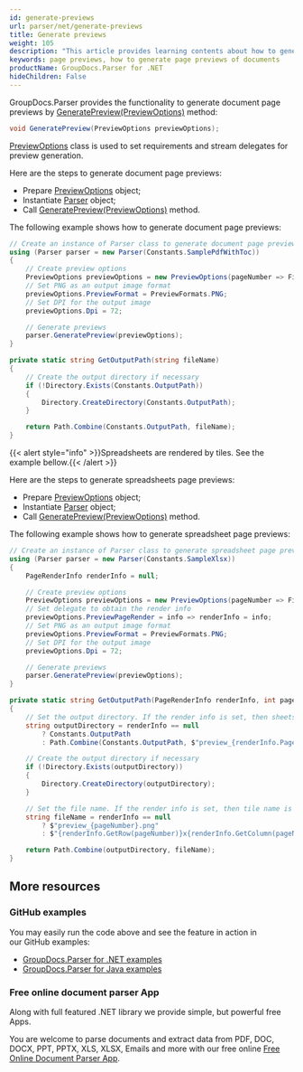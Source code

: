 ```yaml
---
id: generate-previews
url: parser/net/generate-previews
title: Generate previews
weight: 105
description: "This article provides learning contents about how to generate page previews of documents in .NET using GroupDocs.Parser API"
keywords: page previews, how to generate page previews of documents
productName: GroupDocs.Parser for .NET
hideChildren: False
---
```

GroupDocs.Parser provides the functionality to generate document page previews by [GeneratePreview(PreviewOptions)](https://apireference.groupdocs.com/parser/net/groupdocs.parser/parser/methods/generatepreview) method:

```csharp
void GeneratePreview(PreviewOptions previewOptions);
```

[PreviewOptions](https://apireference.groupdocs.com/parser/net/groupdocs.parser.options/previewoptions) class is used to set requirements and stream delegates for preview generation.

Here are the steps to generate document page previews:

* Prepare [PreviewOptions](https://apireference.groupdocs.com/parser/net/groupdocs.parser.options/previewoptions) object;
* Instantiate [Parser](https://apireference.groupdocs.com/net/parser/groupdocs.parser/parser) object;
* Call [GeneratePreview(PreviewOptions)](https://apireference.groupdocs.com/parser/net/groupdocs.parser/parser/methods/generatepreview) method.

The following example shows how to generate document page previews:

```csharp
// Create an instance of Parser class to generate document page previews
using (Parser parser = new Parser(Constants.SamplePdfWithToc))
{
    // Create preview options
    PreviewOptions previewOptions = new PreviewOptions(pageNumber => File.Create(GetOutputPath($"preview_{pageNumber}.png")));
    // Set PNG as an output image format
    previewOptions.PreviewFormat = PreviewFormats.PNG;
    // Set DPI for the output image
    previewOptions.Dpi = 72;

    // Generate previews
    parser.GeneratePreview(previewOptions);
}            

private static string GetOutputPath(string fileName)
{
    // Create the output directory if necessary
    if (!Directory.Exists(Constants.OutputPath))
    {
        Directory.CreateDirectory(Constants.OutputPath);
    }

    return Path.Combine(Constants.OutputPath, fileName);
}
```

{{< alert style="info" >}}Spreadsheets are rendered by tiles. See the example bellow.{{< /alert >}}

Here are the steps to generate spreadsheets page previews:

* Prepare [PreviewOptions](https://apireference.groupdocs.com/parser/net/groupdocs.parser.options/previewoptions) object;
* Instantiate [Parser](https://apireference.groupdocs.com/net/parser/groupdocs.parser/parser) object;
* Call [GeneratePreview(PreviewOptions)](https://apireference.groupdocs.com/parser/net/groupdocs.parser/parser/methods/generatepreview) method.

The following example shows how to generate spreadsheet page previews:

```csharp
// Create an instance of Parser class to generate spreadsheet page previews
using (Parser parser = new Parser(Constants.SampleXlsx))
{
    PageRenderInfo renderInfo = null;

    // Create preview options
    PreviewOptions previewOptions = new PreviewOptions(pageNumber => File.Create(GetOutputPath(renderInfo, pageNumber)));
    // Set delegate to obtain the render info
    previewOptions.PreviewPageRender = info => renderInfo = info;
    // Set PNG as an output image format
    previewOptions.PreviewFormat = PreviewFormats.PNG;
    // Set DPI for the output image
    previewOptions.Dpi = 72;

    // Generate previews
    parser.GeneratePreview(previewOptions);
}

private static string GetOutputPath(PageRenderInfo renderInfo, int pageNumber)
{
    // Set the output directory. If the render info is set, then sheets are rendered on its own directory
    string outputDirectory = renderInfo == null 
        ? Constants.OutputPath 
        : Path.Combine(Constants.OutputPath, $"preview_{renderInfo.PageNumber}");

    // Create the output directory if necessary
    if (!Directory.Exists(outputDirectory))
    {
        Directory.CreateDirectory(outputDirectory);
    }

    // Set the file name. If the render info is set, then tile name is {Row}x{Column}.png
    string fileName = renderInfo == null
        ? $"preview_{pageNumber}.png"
        : $"{renderInfo.GetRow(pageNumber)}x{renderInfo.GetColumn(pageNumber)}.png";

    return Path.Combine(outputDirectory, fileName);
}
```

## More resources

### GitHub examples

You may easily run the code above and see the feature in action in our GitHub examples:

*   [GroupDocs.Parser for .NET examples](https://github.com/groupdocs-parser/GroupDocs.Parser-for-.NET)    
*   [GroupDocs.Parser for Java examples](https://github.com/groupdocs-parser/GroupDocs.Parser-for-Java)    

### Free online document parser App

Along with full featured .NET library we provide simple, but powerful free Apps.

You are welcome to parse documents and extract data from PDF, DOC, DOCX, PPT, PPTX, XLS, XLSX, Emails and more with our free online [Free Online Document Parser App](https://products.groupdocs.app/parser).